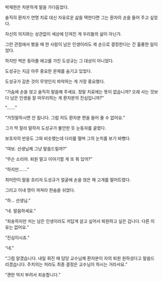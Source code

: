 박재현은 차분하게 말을 가다듬었다.

솔직히 환자가 연명 치료 대신 자유로운 삶을 택한다면 그는 환자의 손을 들어 주고 싶었다.

자신의 의지와는 상관없이 세상에 던져진 게 우리들의 삶이 아닌가.

그런 관점에서 봤을 때 한 사람이 남은 인생이라도 제 손으로 결정한다는 건 훌륭한 일이었다.

하지만 썩은 동아줄 에고를 가진 도성규는 그 대상이 아니었다.

도성규는 지금 아주 중요한 문제를 숨기고 있었다.

도성규가 감춘 것이 무엇인지 파악하는 게 가장 중요했다.

“가슴에 손을 얹고 솔직히 말씀해 주세요. 정말 치료에는 뜻이 없습니까? 오래 사는 것보다 남은 인생을 잘 마무리하는 게 환자분의 진심입니까?”

“…….”

“거짓말하시면 안 됩니다. 그럼 저도 환자분 편을 들어 줄 수 없어요.”

그가 딱 잘라 말하자 도성규가 불안한 듯 눈동자를 굴렸다.

보호자의 반응도 그와 비슷했는데 다리를 떨며 그의 눈치를 보기 바빴다.

“여보. 선생님께 그냥 말씀드릴까?”

“무슨 소리야. 퇴원 말고 이야기할 게 또 뭐 있어?”

“하지만…….”

최미란이 말을 흐리자 도성규가 얼굴에 손을 얹은 채 고개를 떨어트렸다.

그리고 이내 땅이 꺼져라 한숨을 쉬었다.

“하… 선생님.”

“네. 말씀하세요.”

“죄송하지만 저는 남은 인생이라도 저답게 살고 싶어서 퇴원하고 싶은 겁니다. 다른 이유는 없어요.”

“진심이시죠.”

“네.”

“그럼 알겠습니다. 내일 회진 때 담당 교수님께 환자분이 자의 퇴원 원하셨다고 말씀드리겠습니다. 주치의는 저라도 최종 결정은 교수님이 하시는 거라서요.”

“괜한 억지 부려서 죄송합니다.”